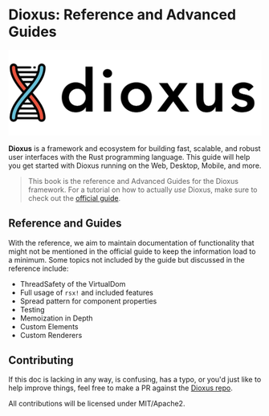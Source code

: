 # Dioxus: Reference and Advanced Guides

![dioxuslogo](./images/dioxuslogo_full.png)

**Dioxus** is a framework and ecosystem for building fast, scalable, and robust user interfaces with the Rust programming language. This guide will help you get started with Dioxus running on the Web, Desktop, Mobile, and more.

> This book is the reference and Advanced Guides for the Dioxus framework. For a tutorial on how to actually *use* Dioxus, make sure to check out the [official guide](https://dioxuslabs.com/guide/).


## Reference and Guides

With the reference, we aim to maintain documentation of functionality that might not be mentioned in the official guide to keep the information load to a minimum. Some topics not included by the guide but discussed in the reference include:

- ThreadSafety of the VirtualDom
- Full usage of `rsx!` and included features
- Spread pattern for component properties
- Testing
- Memoization in Depth
- Custom Elements
- Custom Renderers


## Contributing

If this doc is lacking in any way, is confusing, has a typo, or you'd just like to help improve things, feel free to make a PR against the [Dioxus repo](https://github.com/DioxusLabs/dioxus/tree/master/docs/reference).

All contributions will be licensed under MIT/Apache2.
